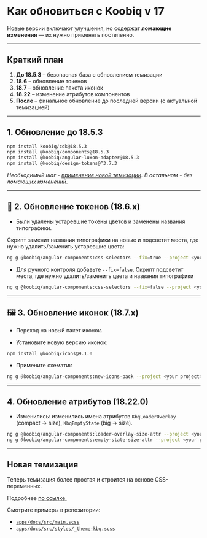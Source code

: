 # Как обновиться с Koobiq v 17

Новые версии включают улучшения, но содержат **ломающие изменения** — их нужно применять постепенно.

---

## Краткий план

1. **До 18.5.3** – безопасная база с обновлением темизации
2. **18.6** – обновление токенов
3. **18.7** – обновление пакета иконок
4. **18.22** – изменение атрибутов компонентов
5. **После** – финальное обновление до последней версии (с актуальной темизацией)

---

## 1. Обновление до 18.5.3

```bash
npm install koobiq/cdk@18.5.3
npm install @koobiq/components@18.5.3
npm install @koobiq/angular-luxon-adapter@18.5.3
npm install @koobiq/design-tokens@^3.7.3
```

_Необходимый шаг - [применение новой темизации](#новая-темизация). В остальном - без ломающих изменений._

---

## 🎨 2. Обновление токенов (18.6.x)

- Были удалены устаревшие токены цветов и заменены названия типографики.

Скрипт заменит названия типографики на новые и подсветит места, где нужно удалить/заменить устаревшие цвета:

```bash
ng g @koobiq/angular-components:css-selectors --fix=true --project <your project>
```

- Для ручного контроля добавьте `--fix=false`. Скрипт подсветит места, где нужно удалить/заменить цвета и названия типографики

```bash
ng g @koobiq/angular-components:css-selectors --fix=false --project <your project>
```

---

## 🖼️ 3. Обновление иконок (18.7.x)

- Переход на новый пакет иконок.

- Установите новую версию иконок:

```bash
npm install @koobiq/icons@9.1.0
```

- Примените схематик

```bash
ng g @koobiq/angular-components:new-icons-pack --project <your project>
```

---

## 4. Обновление атрибутов (18.22.0)

- Изменились: изменились имена атрибутов `KbqLoaderOverlay` (compact → size), `KbqEmptyState` (big → size).

```bash
ng g @koobiq/angular-components:loader-overlay-size-attr --project <your project>
ng g @koobiq/angular-components:empty-state-size-attr --project <your project>
```

---

## Новая темизация

Теперь темизация более простая и строится на основе CSS-переменных.

Подробнее [по ссылке.](https://koobiq.io/ru/main/theming/overview#как-использовать?)

Смотрите примеры в репозитории:

- [`apps/docs/src/main.scss`](https://github.com/koobiq/angular-components/blob/main/apps/docs/src/main.scss)
- [`apps/docs/src/styles/_theme-kbq.scss`](https://github.com/koobiq/angular-components/blob/main/apps/docs/src/styles/_theme-kbq.scss)
